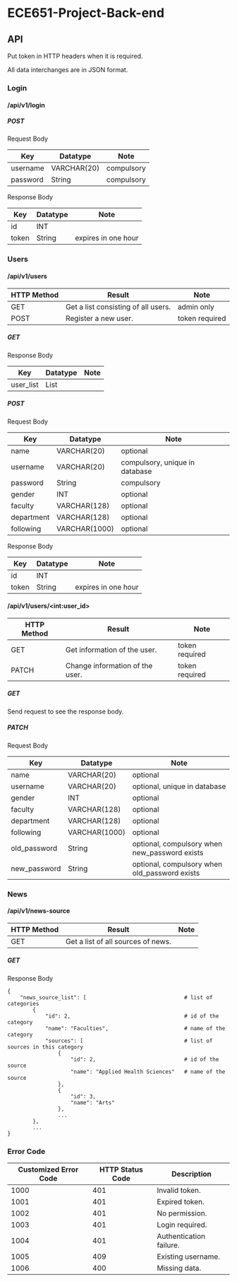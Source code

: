 # ECE651-Project-Back-end

## API

Put token in HTTP headers when it is required.

All data interchanges are in JSON format.

### Login

#### /api/v1/login

##### POST

Request Body

| Key      | Datatype    | Note       |
| -------- | ----------- | ---------- |
| username | VARCHAR(20) | compulsory |
| password | String      | compulsory |

Response Body

| Key   | Datatype | Note                |
| ----- | -------- | ------------------- |
| id    | INT      |                     |
| token | String   | expires in one hour |

### Users

#### /api/v1/users

| HTTP Method | Result                              | Note           |
| ----------- | ----------------------------------- | -------------- |
| GET         | Get a list consisting of all users. | admin only     |
| POST        | Register a new user.                | token required |

##### GET

Response Body

| Key       | Datatype | Note |
| --------- | -------- | ---- |
| user_list | List     |      |

##### POST

Request Body

| Key        | Datatype     | Note                           |
| ---------- | ------------ | ------------------------------ |
| name       | VARCHAR(20)  | optional                       |
| username   | VARCHAR(20)  | compulsory, unique in database |
| password   | String       | compulsory                     |
| gender     | INT          | optional                       |
| faculty    | VARCHAR(128) | optional                       |
| department | VARCHAR(128) | optional                       |
| following  | VARCHAR(1000)| optional                       |

Response Body

| Key   | Datatype | Note                |
| ----- | -------- | ------------------- |
| id    | INT      |                     |
| token | String   | expires in one hour |

#### /api/v1/users/\<int:user_id\>

| HTTP Method | Result                          | Note           |
| ----------- | ------------------------------- | -------------- |
| GET         | Get information of the user.    | token required |
| PATCH       | Change information of the user. | token required |

##### GET

Send request to see the response body.

##### PATCH

Request Body

| Key          | Datatype     | Note                                          |
| ------------ | ------------ | --------------------------------------------- |
| name         | VARCHAR(20)  | optional                                      |
| username     | VARCHAR(20)  | optional, unique in database                  |
| gender       | INT          | optional                                      |
| faculty      | VARCHAR(128) | optional                                      |
| department   | VARCHAR(128) | optional                                      |
| following    | VARCHAR(1000)| optional                                      |
| old_password | String       | optional, compulsory when new_password exists |
| new_password | String       | optional, compulsory when old_password exists |

### News

#### /api/v1/news-source

| HTTP Method | Result                             | Note |
| ----------- | ---------------------------------- | ---- |
| GET         | Get a list of all sources of news. |      |

##### GET

Response Body 

```
{
    "news_source_list": [                               # list of categories
        {
            "id": 2,                                    # id of the category
            "name": "Faculties",                        # name of the category
            "sources": [                                # list of sources in this category
                {
                    "id": 2,                            # id of the source
                    "name": "Applied Health Sciences"   # name of the source
                },
                {
                    "id": 3,
                    "name": "Arts"
                },
                ...
        },
        ...
}
```

### Error Code

| Customized Error Code | HTTP Status Code | Description             |
| --------------------- | ---------------- | ----------------------- |
| 1000                  | 401              | Invalid token.          |
| 1001                  | 401              | Expired token.          |
| 1002                  | 401              | No permission.          |
| 1003                  | 401              | Login required.         |
| 1004                  | 401              | Authentication failure. |
| 1005                  | 409              | Existing username.      |
| 1006                  | 400              | Missing data.           |

